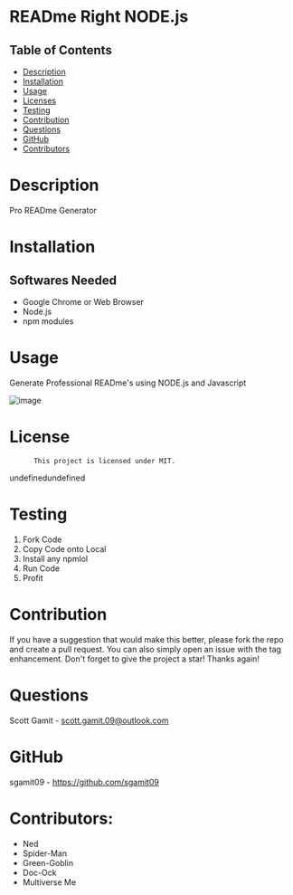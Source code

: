 
 
# READme Right NODE.js 

## Table of Contents
* [Description](#description)
* [Installation](#installation)
* [Usage](#usage)
* [Licenses](#licenses)
* [Testing](#testing)
* [Contribution](#contribution)
* [Questions](#questions)
* [GitHub](#gitHub)
* [Contributors](#contributors)

# Description

Pro READme Generator


# Installation

## Softwares Needed

* Google Chrome or Web Browser
* Node.js
* npm modules

# Usage

Generate Professional READme's using NODE.js and Javascript

![image](https://avatarfiles.alphacoders.com/893/thumb-89303.gif)

# License

          This project is licensed under MIT.

undefinedundefined

# Testing

1. Fork Code  
2. Copy Code onto Local
3. Install any npmlol 
4. Run Code 
5. Profit

# Contribution

If you have a suggestion that would make this better, please fork the repo and create a pull request. 
You can also simply open an issue with the tag enhancement. Don't forget to give the project a star! 
Thanks again!

# Questions

 Scott Gamit -  scott.gamit.09@outlook.com

# GitHub

sgamit09 - https://github.com/sgamit09

# Contributors:
* Ned
* Spider-Man
* Green-Goblin
* Doc-Ock
* Multiverse Me
